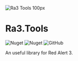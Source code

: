 ![Ra3 Tools 100px](https://user-images.githubusercontent.com/17956756/148715792-5db21b5b-5a81-4b29-b88a-478e863cb8b1.png)

# Ra3.Tools
![Nuget](https://img.shields.io/nuget/v/Ra3.Tools)
![Nuget](https://img.shields.io/nuget/dt/Ra3.Tools)
![GitHub](https://img.shields.io/github/license/MrBBBaiXue/Ra3.Tools)

An useful library for Red Alert 3.
